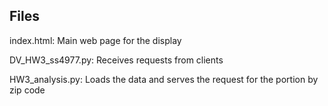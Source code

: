 ## Files

index.html:       Main web page for the display

DV_HW3_ss4977.py: Receives requests from clients

HW3_analysis.py:  Loads the data and serves the request for the portion by zip code
